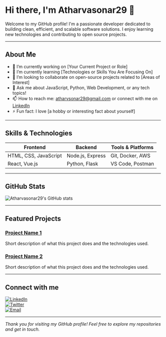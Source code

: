 # Hi there, I'm Atharvasonar29 👋

Welcome to my GitHub profile! I'm a passionate developer dedicated to building clean, efficient, and scalable software solutions. I enjoy learning new technologies and contributing to open source projects.

---

## About Me

- 🔭 I’m currently working on [Your Current Project or Role]
- 🌱 I’m currently learning [Technologies or Skills You Are Focusing On]
- 👯 I’m looking to collaborate on open-source projects related to [Areas of Interest]
- 💬 Ask me about JavaScript, Python, Web Development, or any tech topics!
- 📫 How to reach me: atharvsonar29@gmail.com or connect with me on [LinkedIn](https://www.linkedin.com/in/atharva-sonar-b0b644377?utm_source=share&utm_campaign=share_via&utm_content=profile&utm_medium=ios_app)
- ⚡ Fun fact: I love [a hobby or interesting fact about yourself]

---

## Skills & Technologies

| Frontend            | Backend           | Tools & Platforms    |
|---------------------|-------------------|---------------------|
| HTML, CSS, JavaScript | Node.js, Express  | Git, Docker, AWS    |
| React, Vue.js       | Python, Flask     | VS Code, Postman    |

---

## GitHub Stats

![Atharvasonar29's GitHub stats](https://github-readme-stats.vercel.app/api?username=Atharvasonar29&show_icons=true&theme=radical)

---

## Featured Projects

### [Project Name 1](https://github.com/Atharvasonar29/project1)
Short description of what this project does and the technologies used.

### [Project Name 2](https://github.com/Atharvasonar29/project2)
Short description of what this project does and the technologies used.

---

## Connect with me

[![LinkedIn](https://img.shields.io/badge/-LinkedIn-blue?style=flat&logo=linkedin)](https://www.linkedin.com/in/atharva-sonar-b0b644377?utm_source=share&utm_campaign=share_via&utm_content=profile&utm_medium=ios_app)  
[![Twitter](https://img.shields.io/badge/-Twitter-1DA1F2?style=flat&logo=twitter)](https://twitter.com/yourhandle)  
[![Email](https://img.shields.io/badge/-Email-c14438?style=flat&logo=gmail&logoColor=white)]()

---

*Thank you for visiting my GitHub profile! Feel free to explore my repositories and get in touch.*

